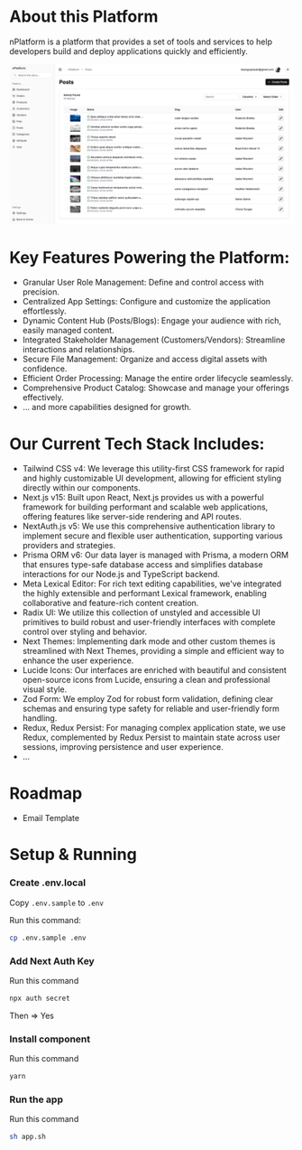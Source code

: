 # About this Platform

nPlatform is a platform that provides a set of tools and services to help developers build and deploy applications quickly and efficiently. 

![](./public/preview.png)

# Key Features Powering the Platform:

- Granular User Role Management: Define and control access with precision.
- Centralized App Settings: Configure and customize the application effortlessly.
- Dynamic Content Hub (Posts/Blogs): Engage your audience with rich, easily managed content.
- Integrated Stakeholder Management (Customers/Vendors): Streamline interactions and relationships.
- Secure File Management: Organize and access digital assets with confidence.
- Efficient Order Processing: Manage the entire order lifecycle seamlessly.
- Comprehensive Product Catalog: Showcase and manage your offerings effectively.
- ... and more capabilities designed for growth.

# Our Current Tech Stack Includes:

- Tailwind CSS v4: We leverage this utility-first CSS framework for rapid and highly customizable UI development, allowing for efficient styling directly within our components.
- Next.js v15: Built upon React, Next.js provides us with a powerful framework for building performant and scalable web applications, offering features like server-side rendering and API routes.
- NextAuth.js v5: We use this comprehensive authentication library to implement secure and flexible user authentication, supporting various providers and strategies.
- Prisma ORM v6: Our data layer is managed with Prisma, a modern ORM that ensures type-safe database access and simplifies database interactions for our Node.js and TypeScript backend.
- Meta Lexical Editor: For rich text editing capabilities, we've integrated the highly extensible and performant Lexical framework, enabling collaborative and feature-rich content creation.
- Radix UI: We utilize this collection of unstyled and accessible UI primitives to build robust and user-friendly interfaces with complete control over styling and behavior.
- Next Themes: Implementing dark mode and other custom themes is streamlined with Next Themes, providing a simple and efficient way to enhance the user experience.
- Lucide Icons: Our interfaces are enriched with beautiful and consistent open-source icons from Lucide, ensuring a clean and professional visual style.
- Zod Form: We employ Zod for robust form validation, defining clear schemas and ensuring type safety for reliable and user-friendly form handling.
- Redux, Redux Persist: For managing complex application state, we use Redux, complemented by Redux Persist to maintain state across user sessions, improving persistence and user experience.
- ...

# Roadmap

- Email Template

# Setup & Running

### Create .env.local 

Copy `.env.sample` to `.env`

Run this command:

```bash
cp .env.sample .env
```

### Add Next Auth Key 

Run this command 

```bash
npx auth secret
```
Then => Yes

### Install component

Run this command

```bash
yarn
```

### Run the app

Run this command 

```bash
sh app.sh
```